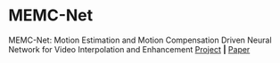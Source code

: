 # MEMC-Net
MEMC-Net: Motion Estimation and Motion Compensation Driven Neural Network for Video Interpolation and Enhancement
[Project](https://sites.google.com/view/wenbobao/memc-net) **|** [Paper](http://arxiv.org/abs/1810.08768)
